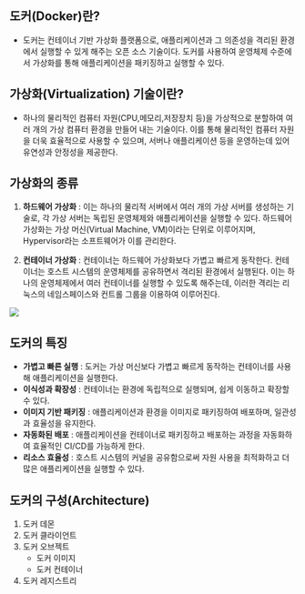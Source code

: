 ## 도커(Docker)란?
- 도커는 컨테이너 기반 가상화 플랫폼으로, 애플리케이션과 그 의존성을 격리된 환경에서 실행할 수 있게 해주는 오픈 소스 기술이다. 도커를 사용하여 운영체제 수준에서 가상화를 통해 애플리케이션을 패키징하고 실행할 수 있다.

## 가상화(Virtualization) 기술이란?
- 하나의 물리적인 컴퓨터 자원(CPU,메모리,저장장치 등)을 가상적으로 분할하여 여러 개의 가상 컴퓨터 환경을 만들어 내는 기술이다. 이를 통해 물리적인 컴퓨터 자원을 더욱 효율적으로 사용할 수 있으며, 서버나 애플리케이션 등을 운영하는데 있어 유연성과 안정성을 제공한다.

## 가상화의 종류
1. **하드웨어 가상화** :
   이는 하나의 물리적 서버에서 여러 개의 가상 서버를 생성하는 기술로, 각 가상 서버는 독립된 운영체제와 애플리케이션을 실행할 수 있다. 하드웨어 가상화는 가상 머신(Virtual Machine, VM)이라는 단위로 이루어지며, Hypervisor라는 소프트웨어가 이를 관리한다.


2. **컨테이너 가상화** :
   컨테이너는 하드웨어 가상화보다 가볍고 빠르게 동작한다. 컨테이너는 호스트 시스템의 운영체제를 공유하면서 격리된 환경에서 실행된다. 이는 하나의 운영체제에서 여러 컨테이너를 실행할 수 있도록 해주는데, 이러한 격리는 리눅스의 네임스페이스와 컨트롤 그룹을 이용하여 이루어진다.

![](https://lh6.googleusercontent.com/HWd2a3foV81WcdrNub4Q_B265GamwqAFSniZyLqErj9yzsnQWvPqkKMbKExaSEpJLm9L_qCItPSv7kUWL26AcXU9BZprZikZV0D76bTSU7hSYLyR2AuHj_ZioNJX6NgkTHDyhCiM)

## 도커의 특징
- **가볍고 빠른 실행** : 도커는 가상 머신보다 가볍고 빠르게 동작하는 컨테이너를 사용해 애플리케이션을 실행한다.
- **이식성과 확장성** : 컨테이너는 환경에 독립적으로 실행되며, 쉽게 이동하고 확장할 수 있다.
- **이미지 기반 패키징** : 애플리케이션과 환경을 이미지로 패키징하여 배포하며, 일관성과 효율성을 유지한다.
- **자동화된 배포** : 애플리케이션을 컨테이너로 패키징하고 배포하는 과정을 자동화하여 효율적인 CI/CD를 가능하게 한다.
- **리소스 효율성** : 호스트 시스템의 커널을 공유함으로써 자원 사용을 최적화하고 더 많은 애플리케이션을 실행할 수 있다.

## 도커의 구성(Architecture)
1. 도커 데몬
2. 도커 클라이언트
3. 도커 오브젝트
   - 도커 이미지
   - 도커 컨테이너
4. 도커 레지스트리